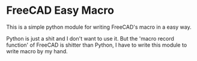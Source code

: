 # FreeCAD Easy Macro

This is a simple python module for writing FreeCAD's macro in a easy way.

Python is just a shit and I don't want to use it.
But the 'macro record function' of FreeCAD is shitter than Python, I have to write this module to write macro by my hand.
